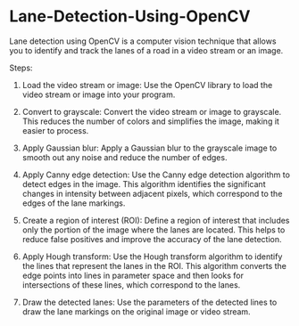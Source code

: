 # Lane-Detection-Using-OpenCV
Lane detection using OpenCV is a computer vision technique that allows you to identify and track the lanes of a road in a video stream or an image.

Steps:

1. Load the video stream or image: Use the OpenCV library to load the video stream or image into your program.

2. Convert to grayscale: Convert the video stream or image to grayscale. This reduces the number of colors and simplifies the image, making it easier to process.

3. Apply Gaussian blur: Apply a Gaussian blur to the grayscale image to smooth out any noise and reduce the number of edges.

4. Apply Canny edge detection: Use the Canny edge detection algorithm to detect edges in the image. This algorithm identifies the significant changes in intensity between adjacent pixels, which correspond to the edges of the lane markings.

5. Create a region of interest (ROI): Define a region of interest that includes only the portion of the image where the lanes are located. This helps to reduce false positives and improve the accuracy of the lane detection.

6. Apply Hough transform: Use the Hough transform algorithm to identify the lines that represent the lanes in the ROI. This algorithm converts the edge points into lines in parameter space and then looks for intersections of these lines, which correspond to the lanes.

7. Draw the detected lanes: Use the parameters of the detected lines to draw the lane markings on the original image or video stream.
